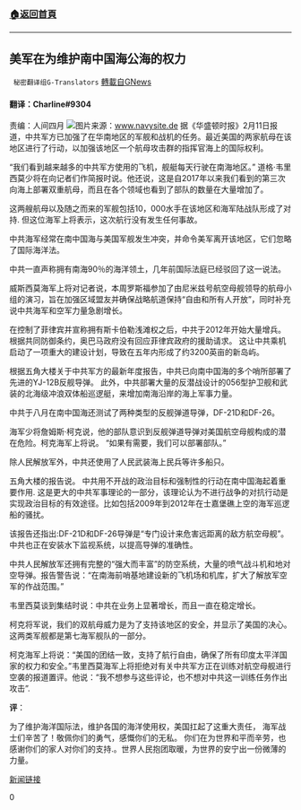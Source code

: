 ###  [:house:返回首頁](https://github.com/ourhimalayas/txt)
---

## 美军在为维护南中国海公海的权力
` 秘密翻译组G-Translators` [轉載自GNews](https://gnews.org/zh-hans/916528/)

#### 翻译：Charline#9304
责编：人间四月
![]()![](https://gnews.org/wp-content/uploads/2021/02/intro.png)图片来源：www.navysite.de
据《华盛顿时报》2月11日报道，中共军方已加强了在华南地区的军舰和战机的任务。最近美国的两家航母在该地区进行了行动，以加强该地区一个航母攻击群的指挥官海上的国际权利。

“我们看到越来越多的中共军方使用的飞机，舰艇每天行驶在南海地区。” 道格·韦里西莫少将在向记者们作简报时说。他还说，这是自2017年以来我们看到的第三次向海上部署双重航母，而且在各个领域也看到了部队的数量在大量增加了。

这两艘航母以及随之而来的军舰包括10，000水手在该地区和海军陆战队形成了对持. 但这位海军上将表示，这次航行没有发生任何事故。

中共海军经常在南中国海与美国军舰发生冲突，并命令美军离开该地区，它们忽略了国际海洋法。

中共一直声称拥有南海90％的海洋领土，几年前国际法庭已经驳回了这一说法。

威斯西莫海军上将对记者说，本周罗斯福参加了由尼米兹号航空母舰领导的航母小组的演习，旨在加强区域盟友并确保战略航道保持“自由和所有人开放”，同时补充说中共海军和空军力量急剧增长。

在控制了菲律宾并宣称拥有斯卡伯勒浅滩权之后，中共于2012年开始大量增兵。根据共同防御条约，奥巴马政府没有回应菲律宾政府的援助请求。 这让中共乘机启动了一项重大的建设计划，导致在五年内形成了约3200英亩的新岛屿。

根据五角大楼关于中共军方的最新年度报告，中共已向南中国海的多个哨所部署了先进的YJ-12B反舰导弹。 此外，中共部署大量的反潜战设计的056型护卫舰和武装的北海级冲浪双体船巡逻艇，来增加南海沿岸的海上军事力量。

中共于八月在南中国海还测试了两种类型的反舰弹道导弹，DF-21D和DF-26。

海军少将詹姆斯·柯克说，他的部队意识到反舰弹道导弹对美国航空母舰构成的潜在危险。柯克海军上将说。 “如果有需要，我们可以部署部队。”

除人民解放军外，中共还使用了人民武装海上民兵等许多船只。

五角大楼的报告说。 中共用不开战的政治目标和强制性的行动在南中国海起着重要作用. 这是更大的中共军事理论的一部分，该理论认为不进行战争的对抗行动是实现政治目标的有效途径。比如包括2009年到2012年在士嘉堡礁上空的海军巡逻船的骚扰。

该报告还指出:DF-21D和DF-26导弹是“专门设计来危害远距离的敌方航空母舰”。 中共也正在安装水下监视系统，以提高导弹的准确性。

中共人民解放军还拥有完整的“强大而丰富”的防空系统，大量的喷气战斗机和地对空导弹。报告警告说：“在南海前哨基地建设新的飞机场和机库，扩大了解放军空军的作战范围。”

韦里西莫谈到集结时说：中共在业务上显著增长，而且一直在稳定增长。

柯克将军说，我们的双航母威力是为了支持该地区的安全，并显示了美国的决心。 这两类军舰都是第七海军舰队的一部分。

柯克海军上将说：“美国的团结一致，支持了航行自由，确保了所有印度太平洋国家的权力和安全。”韦里西莫海军上将拒绝对有关中共军方正在训练对航空母舰进行空袭的报道置评。他说：“我不想参与这些评论，也不想对中共这一训练任务作出攻击”.

**评**：

为了维护海洋国际法，维护各国的海洋使用权，美国扛起了这重大责任， 海军战士们辛苦了！敬佩你们的勇气，感慨你们的无私。 你们在为世界和平而辛劳，也感谢你们的家人对你们的支持.。世界人民抱团取暖，为世界的安宁出一份微薄的力量。

[新闻链接](https://www.washingtontimes.com/news/2021/feb/11/china-rapidly-expanding-military-assets-in-south-c/)



0
